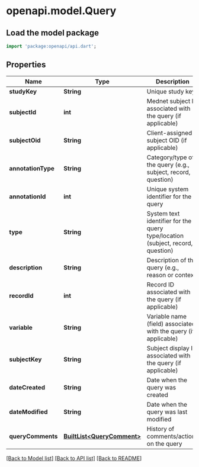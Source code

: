 # openapi.model.Query

## Load the model package
```dart
import 'package:openapi/api.dart';
```

## Properties
Name | Type | Description | Notes
------------ | ------------- | ------------- | -------------
**studyKey** | **String** | Unique study key | [optional] 
**subjectId** | **int** | Mednet subject ID associated with the query (if applicable) | [optional] 
**subjectOid** | **String** | Client-assigned subject OID (if applicable) | [optional] 
**annotationType** | **String** | Category/type of the query (e.g., subject, record, question) | [optional] 
**annotationId** | **int** | Unique system identifier for the query | [optional] 
**type** | **String** | System text identifier for the query type/location (subject, record, question) | [optional] 
**description** | **String** | Description of the query (e.g., reason or context) | [optional] 
**recordId** | **int** | Record ID associated with the query (if applicable) | [optional] 
**variable** | **String** | Variable name (field) associated with the query (if applicable) | [optional] 
**subjectKey** | **String** | Subject display ID associated with the query (if applicable) | [optional] 
**dateCreated** | **String** | Date when the query was created | [optional] 
**dateModified** | **String** | Date when the query was last modified | [optional] 
**queryComments** | [**BuiltList&lt;QueryComment&gt;**](QueryComment.md) | History of comments/actions on the query | [optional] 

[[Back to Model list]](../README.md#documentation-for-models) [[Back to API list]](../README.md#documentation-for-api-endpoints) [[Back to README]](../README.md)


